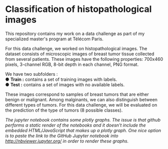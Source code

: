 # Classification of histopathological images
This repository contains my work on a data challenge as part of my specialized master's program at Télécom Paris.

For this data challenge, we worked on histopathological images. The dataset consists of microscopic images of breast tumor tissue collected from several patients. These images have the following properties: 700x460 pixels, 3-channel RGB, 8-bit depth in each channel, PNG format.

We have two subfolders :
<br>● <b>Train :</b> contains a set of training images with labels.
<br>● <b>Test :</b> contains a set of images with no available labels.

These images correspond to samples of breast tumors that are either benign or malignant. Among malginants, we can also distinguish between different types of tumors. For this data challenge, we will be evaluated on the prediction of the type of tumors (8 possible classes).

<i>The jupyter notebook contains some plotly graphs. The issue is that github performs a static render of the notebooks and it doesn't include the embedded HTML/JavaScript that makes up a plotly graph. One nice option is to paste the link to the GitHub Jupyter notebook into http://nbviewer.jupyter.org/ in order to render these graphs.</i>
